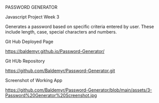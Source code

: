 PASSWORD GENERATOR

Javascript Project Week 3

Generates a password based on specific criteria entered by user.  These include length, case, special characters and numbers.



Git Hub Deployed Page

https://baldemyr.github.io/Password-Generator/


Git HUb Repository

https://github.com/Baldemyr/Password-Generator.git


Screenshot of Working App

https://github.com/Baldemyr/Password-Generator/blob/main/assets/3-Password%20Generator%20Screenshot.jpg
